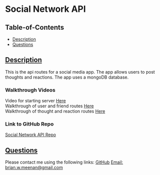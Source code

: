 # Social Network API
     
  
## Table-of-Contents

  * [Description](#description)
  * [Questions](#contact)
  
## [Description](#table-of-contents)

  This is the api routes for a social media app. The app allows users to post thoughts and reactions. The app uses a mongoDB database.

  ### Walkthrough Videos
  Video for starting server [Here](https://youtu.be/MY1IcUQFo4M)<br>
  Walkthrough of user and friend routes [Here](https://www.youtube.com/watch?v=aZpiY7Sp6u0)<br>
  Walkthrough of thought and reaction routes [Here](https://www.youtube.com/watch?v=y_6grRq58d8)

  ### Link to GitHub Repo
  [Social Network API Repo](https://github.com/Brian-Lets-Go/social-network-api)

## [Questions](#table-of-contents)

  Please contact me using the following links:
  [GitHub](https://github.com/brian-lets-go)
  [Email: brian.w.meenan@gmail.com](mailto:brian.w.meenan@gmail.com)